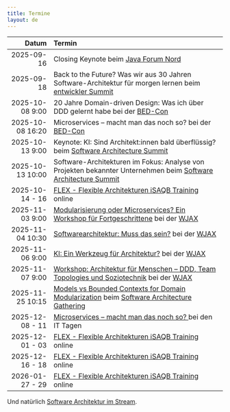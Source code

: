 ```yaml
---
title: Termine
layout: de
---
```


|            Datum | Termin                                                                                                                                                                                                      |
|-----------------:|:------------------------------------------------------------------------------------------------------------------------------------------------------------------------------------------------------------|
|       2025-09-16 | Closing Keynote beim [Java Forum Nord](https://javaforumnord.de/2025/)                                                                                                                                      |
|       2025-09-18 | Back to the Future? Was wir aus 30 Jahren Software-Architektur für morgen lernen beim [entwickler Summit](https://entwickler.de/entwickler-summit/)                                                         |
|  2025-10-08 9:00 | 20 Jahre Domain-driven Design: Was ich über DDD gelernt habe bei der [BED-Con](https://bed-con.org/)                                                                                                        |
| 2025-10-08 16:20 | Microservices – macht man das noch so? bei der [BED-Con](https://bed-con.org/)                 |
| 2025-10-13 9:00 | Keynote: KI: Sind Architekt:innen bald überflüssig? beim [Software Architecture Summit](https://entwickler.de/conferences/software-architecture-summit-oktober-2025)               |
| 2025-10-13 10:00 | Software-Architekturen im Fokus: Analyse von Projekten bekannter Unternehmen beim [Software Architecture Summit](https://entwickler.de/conferences/software-architecture-summit-oktober-2025)               |
|  2025-10-14 - 16 | [FLEX - Flexible Architekturen iSAQB Training](https://www.socreatory.com/de/trainings/flex) online                                                                                                         |
|  2025-11-03 9:00 | [Modularisierung oder Microservices? Ein Workshop für Fortgeschrittene](https://jax.de/microservices/microservices-workshop-fortgeschrittene/) bei der [WJAX](https://jax.de/muenchen/)                     |
| 2025-11-04 10:30 | [Softwarearchitektur: Muss das sein?](https://jax.de/software-architecture/software-architektur-muss-sein/) bei der [WJAX](https://jax.de/muenchen/)                                                        |
|  2025-11-06 9:00 | [KI: Ein Werkzeug für Architektur?](https://jax.de/software-architecture/ki-werkzeug-architektur/) bei der [WJAX](https://jax.de/muenchen/)                                                                 |
|  2025-11-07 9:00 | [Workshop: Architektur für Menschen – DDD, Team Topologies und Soziotechnik](https://jax.de/software-architecture/soziotechnischer-architektur-workshop/) bei der [WJAX](https://jax.de/muenchen/)          |
| 2025-11-25 10:15 | [Models vs Bounded Contexts for Domain Modularization](https://conferences.isaqb.org/software-architecture-gathering/session/models-vs-bounded-contexts-for-domain-modularization/) beim [Software Architecture Gathering](https://conferences.isaqb.org/software-architecture-gathering/) |
|  2025-12-08 - 11 | [Microservices – macht man das noch so? ](https://www.ittage.informatik-aktuell.de/programm/2025/microservices-macht-man-das-noch-so.html) bei den IT Tagen                                                 |
|  2025-12-01 - 03 | [FLEX - Flexible Architekturen iSAQB Training](https://www.socreatory.com/de/trainings/flex) online                                                                                                         |
|  2025-12-16 - 18 | [FLEX - Flexible Architekturen iSAQB Training](https://www.socreatory.com/de/trainings/flex) online                                                                                                         |
|  2026-01-27 - 29 | [FLEX - Flexible Architekturen iSAQB Training](https://www.socreatory.com/de/trainings/flex) online                                                                                                         |

Und natürlich [Software Architektur im
Stream](https://software-architektur.tv/).
